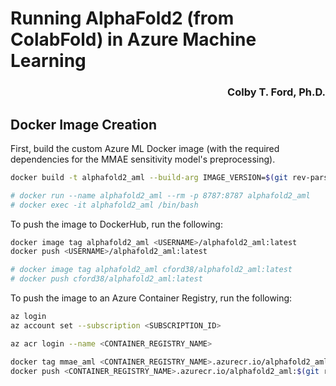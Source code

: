 # Running AlphaFold2 (from ColabFold) in Azure Machine Learning

<h3 align="right">Colby T. Ford, Ph.D.</h3>


## Docker Image Creation
First, build the custom Azure ML Docker image (with the required dependencies for the MMAE sensitivity model's preprocessing).
```sh
docker build -t alphafold2_aml --build-arg IMAGE_VERSION=$(git rev-parse --short HEAD) .

# docker run --name alphafold2_aml --rm -p 8787:8787 alphafold2_aml
# docker exec -it alphafold2_aml /bin/bash
```

To push the image to DockerHub, run the following:
```sh
docker image tag alphafold2_aml <USERNAME>/alphafold2_aml:latest
docker push <USERNAME>/alphafold2_aml:latest

# docker image tag alphafold2_aml cford38/alphafold2_aml:latest
# docker push cford38/alphafold2_aml:latest
```


To push the image to an Azure Container Registry, run the following:
```sh
az login
az account set --subscription <SUBSCRIPTION_ID>

az acr login --name <CONTAINER_REGISTRY_NAME>

docker tag mmae_aml <CONTAINER_REGISTRY_NAME>.azurecr.io/alphafold2_aml:$(git rev-parse --short HEAD)
docker push <CONTAINER_REGISTRY_NAME>.azurecr.io/alphafold2_aml:$(git rev-parse --short HEAD)
```